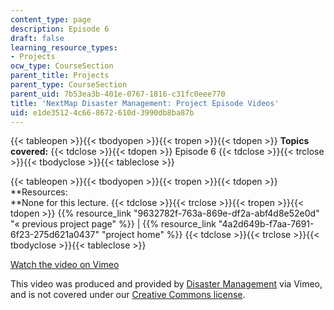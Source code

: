 ```yaml
---
content_type: page
description: Episode 6
draft: false
learning_resource_types:
- Projects
ocw_type: CourseSection
parent_title: Projects
parent_type: CourseSection
parent_uid: 7b53ea3b-401e-0767-1816-c31fc0eee770
title: 'NextMap Disaster Management: Project Episode Videos'
uid: e1de3512-4c66-8672-610d-3990db8ba87b
---
```

{{< tableopen >}}{{< tbodyopen >}}{{< tropen >}}{{< tdopen >}}
**Topics covered:**
{{< tdclose >}}{{< tdopen >}}
Episode 6
{{< tdclose >}}{{< trclose >}}{{< tbodyclose >}}{{< tableclose >}}

{{< tableopen >}}{{< tbodyopen >}}{{< tropen >}}{{< tdopen >}}
\*\*Resources:   
\*\*None for this lecture.
{{< tdclose >}}{{< trclose >}}{{< tropen >}}{{< tdopen >}}
{{% resource_link "9632782f-763a-869e-df2a-abf4d8e52e0d" "« previous project page" %}} | {{% resource_link "4a2d649b-f7aa-7691-6f23-275d621a0437" "project home" %}}
{{< tdclose >}}{{< trclose >}}{{< tbodyclose >}}{{< tableclose >}}

[Watch the video on Vimeo](https://vimeo.com/2274938)

This video was produced and provided by [Disaster Management](http://vimeo.com/user807017) via Vimeo, and is not covered under our [Creative Commons license](/terms/#cc).